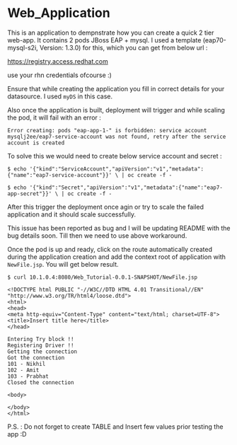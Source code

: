 # Web_Application

This is an application to dempnstrate how you can create a quick 2 tier web-app. It contains 2 pods JBoss EAP + mysql.
I used a template (eap70-mysql-s2i, Version: 1.3.0) for this, which you can get from below url :

https://registry.access.redhat.com

use your rhn credentials ofcourse :)

Ensure that while creating the application you fill in correct details for your datasource. I used `myDS` in this case.

Also once the application is built, deployment will trigger and while scaling the pod, it will fail with an error :

```
Error creating: pods "eap-app-1-" is forbidden: service account mysqlj2ee/eap7-service-account was not found, retry after the service account is created
```

To solve this we would need to create below service account and secret :

```
$ echo '{"kind":"ServiceAccount","apiVersion":"v1","metadata":{"name":"eap7-service-account"}}' \ | oc create -f -

$ echo '{"kind":"Secret","apiVersion":"v1","metadata":{"name":"eap7-app-secret"}}' \ | oc create -f -
```

After this trigger the deployment once agin or try to scale the failed application and it should scale successfully. 

This issue has been reported as bug and I will be updating README with the bug details soon. 
Till then we need to use above workaround.

Once the pod is up and ready, click on the route automatically created during the application creation and 
add the context root of application with `NewFile.jsp`. You will get below result.

```
$ curl 10.1.0.4:8080/Web_Tutorial-0.0.1-SNAPSHOT/NewFile.jsp
 
<!DOCTYPE html PUBLIC "-//W3C//DTD HTML 4.01 Transitional//EN" "http://www.w3.org/TR/html4/loose.dtd">
<html>
<head>
<meta http-equiv="Content-Type" content="text/html; charset=UTF-8">
<title>Insert title here</title>
</head>

Entering Try block !!
Registering Driver !!
Getting the connection
Got the connection
101 - Nikhil
102 - Amit
103 - Prabhat
Closed the connection

<body>

</body>
</html>
```

P.S. : Do not forget to create TABLE and Insert few values prior testing the app :D
